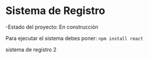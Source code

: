 <h1> Sistema de Registro </h1>

-Estado del proyecto: En construcción

Para ejecutar el sistema debes poner:
```npm install react```

sistema de registro 2
